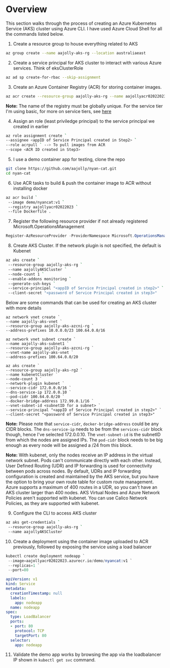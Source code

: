 # Overview
This section walks through the process of creating an Azure Kubernetes Service (AKS) cluster using Azure CLI. I have used Azure Cloud Shell for all the commands listed below.

1. Create a resource group to house everything related to AKS
```bash
az group create --name aajolly-aks-rg --location australiaeast
```

2. Create a service principal for AKS cluster to interact with various Azure services. Think of eksClusterRole
```bash
az ad sp create-for-rbac --skip-assignment
```

3. Create an Azure Container Registry (ACR) for storing container images.
```bash
az acr create --resource-group aajolly-aks-rg --name aajollyacr02022023 --sku Basic --admin-enabled true
```

**Note:** The name of the registry must be globally unique. For the service tier I'm using basic, for more on service tiers, see [here](https://learn.microsoft.com/en-us/azure/container-registry/container-registry-skus)

4. Assign an role (least priviledge principal) to the service principal we created in earlier
```bash
az role assignment create `
--assignee <appID of Service Principal created in Step2> `
--role acrpull ` --> To pull images from ACR
--scope <ACR ID created in Step3>
```

5. I use a demo container app for testing, clone the repo
```bash
git clone https://github.com/aajolly/nyan-cat.git
cd nyan-cat
```

6. Use ACR tasks to build & push the container image to ACR without installing docker
```bash
az acr build `
 --image demo/nyancat:v1 `
 --registry aajollyacr02022023 `
 --file Dockerfile .
```

7. Register the following resource provider if not already registered
Microsoft.OperationsManagement
```powershell
Register-AzResourceProvider -ProviderNamespace Microsoft.OperationsManagement
```

8. Create AKS Cluster. If the network plugin is not specified, the default is Kubenet
```bash
az aks create `
 --resource-group aajolly-aks-rg `
 --name aajollyAKSCluster `
 --node-count 1 `
 --enable-addons monitoring `
 --generate-ssh-keys `
 --service-principal "<appID of Service Principal created in step2>" `
 --client-secret "<password of Service Principal created in step3>"
 ```

 Below are some commands that can be used for creating an AKS cluster with more details
 
 ```
 az network vnet create `
 --name aajolly-aks-vnet `
 --resource-group aajolly-aks-azcni-rg `
 --address-prefixes 10.0.0.0/23 100.64.0.0/16
 ```
 ```
 az network vnet subnet create `    
 --name aajolly-aks-subnet1 `
 --resource-group aajolly-aks-azcni-rg ` 
 --vnet-name aajolly-aks-vnet `
 --address-prefixes 100.64.0.0/20
 ```
 ```
 az aks create `
 --resource-group aajolly-aks-rg2 `
 --name kubenetCluster `
 --node-count 3 `
 --network-plugin kubenet `
 --service-cidr 172.0.0.0/16 `
 --dns-service-ip 172.0.0.10 `
 --pod-cidr 100.64.0.0/20 `
 --docker-bridge-address 172.99.0.1/16 `
 --vnet-subnet-id <subnetID for a subnet> `
 --service-principal "<appID of Service Principal created in step2>" `
 --client-secret "<password of Service Principal created in step3>"
 ```

 **Note:** Please note that `service-cidr`, `docker-bridge-address` could be any CIDR blocks. The `dns-service-ip` needs to be from the `services-cidr` block though, hence I've selected 172.0.0.10. 
 The `vnet-subnet-id` is the subnetID from which the nodes are assigned IPs. The `pod-cidr` block needs to be big enough as every node will be assigned a /24 from this block.

 **Note:** With kubenet, only the nodes receive an IP address in the virtual network subnet. Pods can't communicate directly with each other. Instead, User Defined Routing (UDR) and IP forwarding is used for connectivity between pods across nodes. By default, UDRs and IP forwarding configuration is created and maintained by the AKS service, but you have the option to bring your own route table for custom route management.
 Azure supports a maximum of 400 routes in a UDR, so you can't have an AKS cluster larger than 400 nodes. AKS Virtual Nodes and Azure Network Policies aren't supported with kubenet. You can use Calico Network Policies, as they are supported with kubenet.

 9. Configure the CLI to access AKS cluster
 ```bash
 az aks get-credentials `
  --resource-group aajolly-aks-rg `
  --name aajollyAKSCluster
```

10. Create a deployment using the container image uploaded to ACR previously, followed by exposing the service using a load balancer
```s
kubectl create deployment nodeapp `
 --image=aajollyacr02022023.azurecr.io/demo/nyancat:v1 `
 --replicas=1 `
 --port=80
```
```yaml
apiVersion: v1
kind: Service
metadata:
  creationTimestamp: null
  labels:
    app: nodeapp
  name: nodeapp
spec:
  type: LoadBalancer
  ports:
  - port: 80
    protocol: TCP
    targetPort: 80
  selector:
    app: nodeapp
```

11. Validate the demo app works by browsing the app via the loadbalancer IP shown in `kubectl get svc` command.